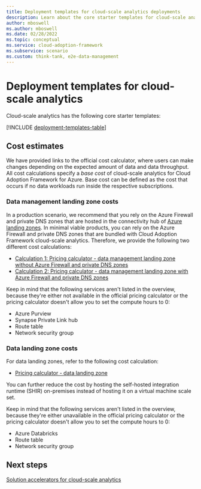 ```yaml
---
title: Deployment templates for cloud-scale analytics deployments
description: Learn about the core starter templates for cloud-scale analytics deployments.
author: mboswell
ms.author: mboswell
ms.date: 02/28/2022
ms.topic: conceptual
ms.service: cloud-adoption-framework
ms.subservice: scenario
ms.custom: think-tank, e2e-data-management
---
```


# Deployment templates for cloud-scale analytics

Cloud-scale analytics has the following core starter templates:

[!INCLUDE [deployment-templates-table](../../cloud-scale-analytics/includes/deployment-templates-table.md)]

## Cost estimates

We have provided links to the official cost calculator, where users can make changes depending on the expected amount of data and data throughput. All cost calculations specify a *base cost* of cloud-scale analytics for Cloud Adoption Framework for Azure. Base cost can be defined as the cost that occurs if no data workloads run inside the respective subscriptions.

### Data management landing zone costs

In a production scenario, we recommend that you rely on the Azure Firewall and private DNS zones that are hosted in the connectivity hub of [Azure landing zones](https://github.com/Azure/Enterprise-Scale). In minimal viable products, you can rely on the Azure Firewall and private DNS zones that are bundled with Cloud Adoption Framework cloud-scale analytics. Therefore, we provide the following two different cost calculations:

- [Calculation 1: Pricing calculator - data management landing zone without Azure Firewall and private DNS zones](https://azure.com/e/ebb7508a6d78487b9a1583878d0948cc)
- [Calculation 2: Pricing calculator - data management landing zone with Azure Firewall and private DNS zones](https://azure.com/e/658478643d4b46fdbf8b1972c4b0704b)

Keep in mind that the following services aren't listed in the overview, because they're either not available in the official pricing calculator or the pricing calculator doesn't allow you to set the compute hours to 0:

- Azure Purview
- Synapse Private Link hub
- Route table
- Network security group

### Data landing zone costs

For data landing zones, refer to the following cost calculation:

- [Pricing calculator - data landing zone](https://azure.com/e/55cb6feafcc24cec8cfeb10486d54ab5)

You can further reduce the cost by hosting the self-hosted integration runtime (SHIR) on-premises instead of hosting it on a virtual machine scale set.

Keep in mind that the following services aren't listed in the overview, because they're either unavailable in the official pricing calculator or the pricing calculator doesn't allow you to set the compute hours to 0:

- Azure Databricks
- Route table
- Network security group

## Next steps

[Solution accelerators for cloud-scale analytics](solution-accelerators.md)
